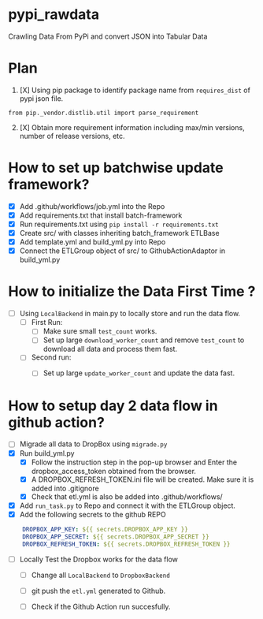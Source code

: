 # pypi_rawdata

Crawling Data From PyPi and convert JSON into Tabular Data


# Plan 

1. [X] Using pip package to identify package name from `requires_dist` of pypi json file.

```
from pip._vendor.distlib.util import parse_requirement
```

2. [X] Obtain more requirement information including max/min versions, number of release versions, etc.

# How to set up batchwise update framework? 

- [X] Add .github/workflows/job.yml into the Repo
- [X] Add requirements.txt that install batch-framework
- [X] Run requirements.txt using `pip install -r requirements.txt`
- [X] Create src/ with classes inheriting batch_framework ETLBase
- [X] Add template.yml and build_yml.py into Repo
- [X] Connect the ETLGroup object of src/ to GithubActionAdaptor in build_yml.py

# How to initialize the Data First Time ?

- [ ] Using `LocalBackend` in main.py to locally store and run the data flow.
    - [ ] First Run:
        - [ ] Make sure small `test_count` works.
        - [ ] Set up large `download_worker_count` and remove `test_count` to download all data and process them fast.
    - [ ] Second run:
        - [ ] Set up large `update_worker_count` and update the data fast.


# How to setup day 2 data flow in github action?

- [ ] Migrade all data to DropBox using `migrade.py`
- [X] Run build_yml.py 
    - [X] Follow the instruction step in the pop-up browser and Enter the dropbox_access_token obtained from the browser.
    - [X] A DROPBOX_REFRESH_TOKEN.ini file will be created. Make sure it is added into .gitignore
    - [X] Check that etl.yml is also be added into .github/workflows/
- [X] Add `run_task.py` to Repo and connect it with the ETLGroup object.
- [X] Add the following secrets to the github REPO

```yml
    DROPBOX_APP_KEY: ${{ secrets.DROPBOX_APP_KEY }}
    DROPBOX_APP_SECRET: ${{ secrets.DROPBOX_APP_SECRET }}
    DROPBOX_REFRESH_TOKEN: ${{ secrets.DROPBOX_REFRESH_TOKEN }}
```
- [ ] Locally Test the Dropbox works for the data flow
    - [ ] Change all `LocalBackend` to `DropboxBackend`
    - [ ] git push the `etl.yml` generated to Github.
    - [ ] Check if the Github Action run succesfully.

